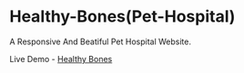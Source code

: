 # Healthy-Bones(Pet-Hospital)
A Responsive And Beatiful Pet Hospital Website.

Live Demo - [Healthy Bones](https://akshatsharma1290.github.io/Pet-Hospital/)

